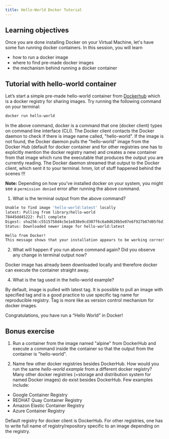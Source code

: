 ```yaml
---
title: Hello-World Docker Tutorial
---
```



## Learning objectives
Once you are done installing Docker on your Virtual Machine, let's have some fun running docker containers. In this session, you will learn
- how to run a docker image
- where to find pre-made docker images
- the mechanism behind running a docker container

## Tutorial with hello-world container

Let’s start a simple pre-made hello-world container from [Dockerhub](https://hub.docker.com) which is a docker registry for sharing images. Try running the following command on your terminal:

```bash
docker run hello-world
```
In the above command, docker is a command that one (docker client) types on command line interface (CLI). The Docker client contacts the Docker daemon to check if there is image name called, "hello-world". If the image is not found, the Docker daemon pulls the "hello-world" image from the Docker Hub (default for docker container and for other registries one has to explicitly mention the docker registry name) and  creates a new container from that image which runs the executable that produces the output you are currently reading. The Docker daemon streamed that output to the Docker client, which sent it to your terminal. hmm, lot of stuff happened behind the scenes !!!

**Note:** Depending on how you've installed docker on your system, you might see a `permission denied` error after running the above command.

1. What is the  terminal output from the above command?

```bash
Unable to find image 'hello-world:latest' locally
latest: Pulling from library/hello-world
78445dd45222: Pull complete
Digest: sha256:c5515758d4c5e1e838e9cd307f6c6a0d620b5e07e6f927b07d05f6d12a1ac8d7
Status: Downloaded newer image for hello-world:latest

Hello from Docker!
This message shows that your installation appears to be working correctly.
```

2. What will happen if you run above command again? Did you observe any change in terminal output now?

Docker image has already been downloaded locally and therefore docker can execute the container straight away.

4. What is the tag used in the hello-world example?

By default, image is pulled with latest tag. It is possible to pull an image with specified tag and is a good practice to use specific tag name for reproducible registry. Tag is more like as version control mechanism for docker images.

Congratulations, you have run a “Hello World” in Docker!

## Bonus exercise

1. Run a container from the image named "alpine" from DockerHub and execute a command inside the container so that the output from the container is "hello-world".

2. Name few other docker registries besides DockerHub. How would you run the same *hello-world example* from a different docker registry?
Many other docker registries (=storage and distribution system for named Docker images) do exist besides DockerHub. Few examples include:
- Google Container Registry  
- REDHAT Quay Container Registry
- Amazon Elastic Container Registry
- Azure Container Registry

Default registry for docker client is DockerHub. For other registries, one has to write full name of registry/repository specific to an image depending on the registry.
